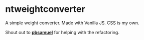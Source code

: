 # ntweightconverter
A simple weight converter. Made with Vanilla JS. CSS is my own.

Shout out to **[pbsamuel](https://github.com/spbsamuel)** for helping with the refactoring.
